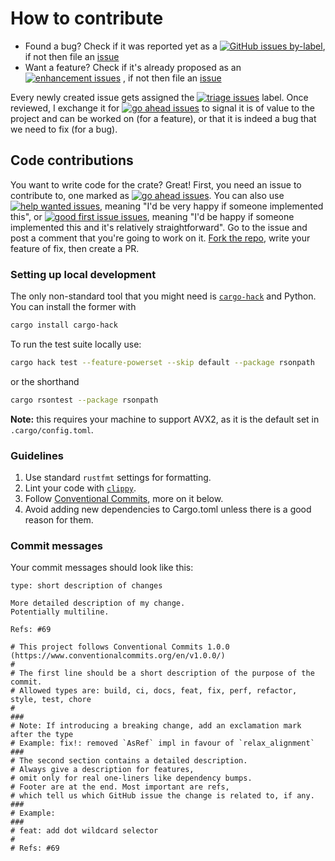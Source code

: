 # How to contribute

- Found a bug? Check if it was reported yet as a
[![GitHub issues by-label](https://img.shields.io/github/issues/v0ldek/rsonpath/bug?color=%23d73a4a&label=bug&logo=github)](https://github.com/v0ldek/rsonpath/labels/bug),
if not then file an [issue](https://github.com/V0ldek/rsonpath/issues/new)
- Want a feature? Check if it's already proposed as an
[![enhancement issues](https://img.shields.io/github/issues/v0ldek/rsonpath/enhancement?color=%23a2eeef&label=enhancement&logo=github)](https://github.com/v0ldek/rsonpath/labels/enhancement)
, if not then file an [issue](https://github.com/V0ldek/rsonpath/issues/new)

Every newly created issue gets assigned the
[![triage issues](https://img.shields.io/github/issues/v0ldek/rsonpath/triage?color=%2384A6B5&label=triage&logo=github)](https://github.com/v0ldek/rsonpath/labels/triage)
label. Once reviewed,
I exchange it for
[![go ahead issues](https://img.shields.io/github/issues/v0ldek/rsonpath/go%20ahead?color=%23FF4400&label=go%20ahead&logo=github)](https://github.com/v0ldek/rsonpath/labels/go%20ahead)
to signal it is of value to the project and
can be worked on (for a feature), or that it is indeed a bug that we need to fix (for a bug).

## Code contributions

You want to write code for the crate? Great! First, you need an issue to contribute to,
one marked as
[![go ahead issues](https://img.shields.io/github/issues/v0ldek/rsonpath/go%20ahead?color=%23FF4400&label=go%20ahead&logo=github)](https://github.com/v0ldek/rsonpath/labels/go%20ahead).
You can also use
[![help wanted issues](https://img.shields.io/github/issues/v0ldek/rsonpath/help%20wanted?color=%23008672&label=help%20wanted&logo=github)](https://github.com/v0ldek/rsonpath/labels/help%20wanted),
meaning "I'd be very happy if someone implemented this",
or
[![good first issue issues](https://img.shields.io/github/issues/v0ldek/rsonpath/good%20first%20issue?color=%237057ff&label=good%20first%20issue&logo=github)](https://github.com/v0ldek/rsonpath/labels/good%20first%20issue),
meaning "I'd be happy if someone implemented this and it's relatively straightforward".
Go to the issue and post a comment that you're going to work on it. [Fork the repo](https://github.com/V0ldek/rsonpath/fork),
write your feature of fix, then create a PR.

### Setting up local development

The only non-standard tool that you might need is [`cargo-hack`](https://lib.rs/crates/cargo-hack) and Python.
You can install the former with

```bash
cargo install cargo-hack
```

To run the test suite locally use:

```bash
cargo hack test --feature-powerset --skip default --package rsonpath
```

or the shorthand

```bash
cargo rsontest --package rsonpath
```

**Note:** this requires your machine to support AVX2, as it is the default set in `.cargo/config.toml`.

### Guidelines

1. Use standard `rustfmt` settings for formatting.
2. Lint your code with [`clippy`](https://github.com/rust-lang/rust-clippy).
3. Follow [Conventional Commits](https://www.conventionalcommits.org/en/v1.0.0/), more on it below.
4. Avoid adding new dependencies to Cargo.toml unless there is a good reason for them.

### Commit messages

Your commit messages should look like this:

```
type: short description of changes

More detailed description of my change.
Potentially multiline.

Refs: #69

# This project follows Conventional Commits 1.0.0 (https://www.conventionalcommits.org/en/v1.0.0/)
#
# The first line should be a short description of the purpose of the commit.
# Allowed types are: build, ci, docs, feat, fix, perf, refactor, style, test, chore
#
###
# Note: If introducing a breaking change, add an exclamation mark after the type
# Example: fix!: removed `AsRef` impl in favour of `relax_alignment`
### 
# The second section contains a detailed description.
# Always give a description for features,
# omit only for real one-liners like dependency bumps.
# Footer are at the end. Most important are refs, 
# which tell us which GitHub issue the change is related to, if any.
###
# Example:
###
# feat: add dot wildcard selector
#
# Refs: #69
```

